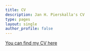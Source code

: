 ```yaml
---
title: CV
description: Jan H. Pierskalla's CV
type: pages
layout: single
author_profile: false
---
```


[You can find my CV here](../papers/JanCV2024.pdf)


